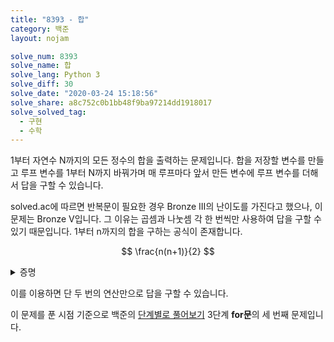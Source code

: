 ```yaml
---
title: "8393 - 합"
category: 백준
layout: nojam

solve_num: 8393
solve_name: 합
solve_lang: Python 3
solve_diff: 30
solve_date: "2020-03-24 15:18:56"
solve_share: a8c752c0b1bb48f9ba97214dd1918017
solve_solved_tag:
  - 구현
  - 수학
---
```


1부터 자연수 N까지의 모든 정수의 합을 출력하는 문제입니다. 합을 저장할 변수를 만들고 루프 변수를 1부터 N까지 바꿔가며 매 루프마다 앞서 만든 변수에 루프 변수를 더해서 답을 구할 수 있습니다.

solved.ac에 따르면 반복문이 필요한 경우 <span class="diff_bronze">Bronze III</span>의 난이도를 가진다고 했으나, 이 문제는 <span class="diff_bronze">Bronze V</span>입니다. 그 이유는 곱셈과 나눗셈 각 한 번씩만 사용하여 답을 구할 수 있기 때문입니다. 1부터 n까지의 합을 구하는 공식이 존재합니다.

$$
\frac{n(n+1)}{2}
$$

<p><details>
<summary>증명</summary>
$$
\text{Let  }S=1+2+...+n\\
S=n+(n-1)+...+1\\
S+S\begin{aligned}[t]
&=(1+2+...+n)+(n+(n-1)+...+1)\\
&=((1+n)+(2+(n-1))+...+(n+1))\\
&=(n+1)\times n
\end{aligned}\\
S\begin{aligned}[t]
&=\frac{1}{2}\times(n+1)\times n\\
&=\frac{n(n+1)}{2}
\end{aligned}
$$
</details></p>

이를 이용하면 단 두 번의 연산만으로 답을 구할 수 있습니다.

이 문제를 푼 시점 기준으로 백준의 [단계별로 풀어보기](http://noj.am/p/s) 3단계 **for문**의 세 번째 문제입니다.

